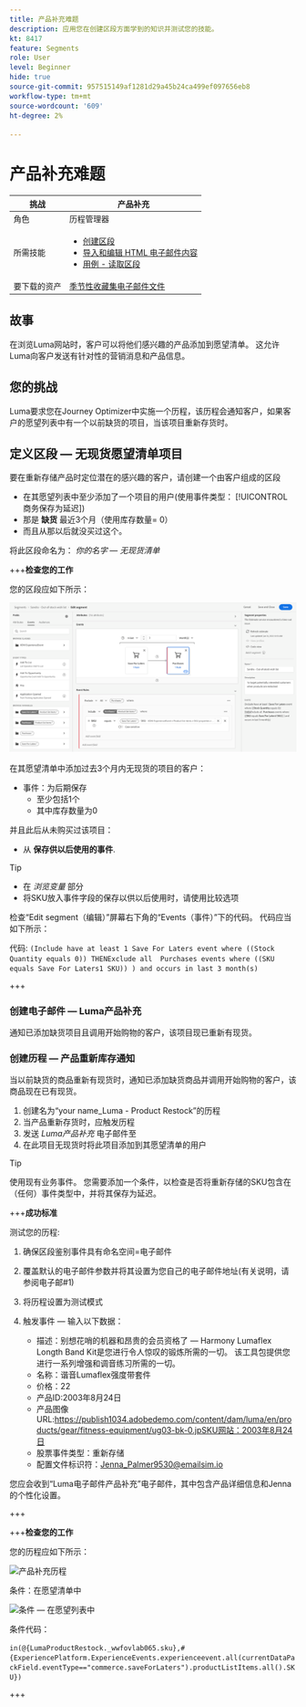 ```yaml
---
title: 产品补充难题
description: 应用您在创建区段方面学到的知识并测试您的技能。
kt: 8417
feature: Segments
role: User
level: Beginner
hide: true
source-git-commit: 957515149af1281d29a45b24ca499ef097656eb8
workflow-type: tm+mt
source-wordcount: '609'
ht-degree: 2%

---
```



# 产品补充难题

| 挑战 | 产品补充 |
|---|---|
| 角色 | 历程管理器 |
| 所需技能 | <ul><li>[创建区段](https://experienceleague.adobe.com/docs/journey-optimizer-learn/tutorials/create-segments.html?lang=en)</li><li> [导入和编辑 HTML 电子邮件内容](https://experienceleague.adobe.com/docs/journey-optimizer-learn/tutorials/create-messages/import-and-author-html-email-content.html?lang=en)</li><li>[用例 - 读取区段](https://experienceleague.adobe.com/docs/journey-optimizer-learn/tutorials/create-journeys/use-case-read-segment.html?lang=en)</li> |
| 要下载的资产 | [季节性收藏集电子邮件文件](/help/challenges/assets/email-assets/emails-seasonal-collection-announcement.zip) |

## 故事

在浏览Luma网站时，客户可以将他们感兴趣的产品添加到愿望清单。 这允许Luma向客户发送有针对性的营销消息和产品信息。

## 您的挑战

Luma要求您在Journey Optimizer中实施一个历程，该历程会通知客户，如果客户的愿望列表中有一个以前缺货的项目，当该项目重新存货时。

## 定义区段 — 无现货愿望清单项目

要在重新存储产品时定位潜在的感兴趣的客户，请创建一个由客户组成的区段

* 在其愿望列表中至少添加了一个项目的用户(使用事件类型： [!UICONTROL 商务保存为延迟])
* 那是 **缺货** 最近3个月（使用库存数量= 0）
* 而且从那以后就没买过这个。

将此区段命名为： *你的名字 — 无现货清单*

+++**检查您的工作**

您的区段应如下所示：

![区段 — 无现货愿望清单项目](/help/challenges/assets/C1-S2.png)

在其愿望清单中添加过去3个月内无现货的项目的客户：

* 事件：为后期保存
   * 至少包括1个
   * 其中库存数量为0

并且此后从未购买过该项目：

* 从 **保存供以后使用的事件**.

>[!TIP]
> * 在 *浏览变量* 部分
> * 将SKU放入事件字段的保存以供以后使用时，请使用比较选项


检查“Edit segment（编辑）”屏幕右下角的“Events（事件）”下的代码。 代码应当如下所示：

代码:
```(Include have at least 1 Save For Laters event where ((Stock Quantity equals 0)) THENExclude all  Purchases events where ((SKU equals Save For Laters1 SKU)) ) and occurs in last 3 month(s)```

+++

### 创建电子邮件 — Luma产品补充

通知已添加缺货项目且调用开始购物的客户，该项目现已重新有现货。

### 创建历程 — 产品重新库存通知

当以前缺货的商品重新有现货时，通知已添加缺货商品并调用开始购物的客户，该商品现在已有现货。

1. 创建名为“your name_Luma - Product Restock”的历程
1. 当产品重新存货时，应触发历程
1. 发送 *Luma产品补充* 电子邮件至
1. 在此项目无现货时将此项目添加到其愿望清单的用户

>[!TIP]
>
> 使用现有业务事件。 您需要添加一个条件，以检查是否将重新存储的SKU包含在（任何）事件类型中，并将其保存为延迟。

+++**成功标准**

测试您的历程:

1. 确保区段鉴别事件具有命名空间=电子邮件
1. 覆盖默认的电子邮件参数并将其设置为您自己的电子邮件地址(有关说明，请参阅电子邮#1)
1. 将历程设置为测试模式
1. 触发事件 — 输入以下数据：

   * 描述：别想花哨的机器和昂贵的会员资格了 — Harmony Lumaflex Longth Band Kit是您进行令人惊叹的锻炼所需的一切。 该工具包提供您进行一系列增强和调音练习所需的一切。
   * 名称：谐音Lumaflex强度带套件
   * 价格：22
   * 产品ID:2003年8月24日
   * 产品图像URL:https://publish1034.adobedemo.com/content/dam/luma/en/products/gear/fitness-equipment/ug03-bk-0.jpSKU网站：2003年8月24日
   * 股票事件类型：重新存储
   * 配置文件标识符：Jenna_Palmer9530@emailsim.io

您应会收到“Luma电子邮件产品补充”电子邮件，其中包含产品详细信息和Jenna的个性化设置。

+++

+++**检查您的工作**

您的历程应如下所示：

![产品补充历程](/help/challenges/assets/c3-j3-journey.png)

条件：在愿望清单中

![条件 — 在愿望列表中](/help/challenges/assets/c3-j3-condition.png)

条件代码：

```in(@{LumaProductRestock._wwfovlab065.sku},#{ExperiencePlatform.ExperienceEvents.experienceevent.all(currentDataPackField.eventType=="commerce.saveForLaters").productListItems.all().SKU})```

+++
